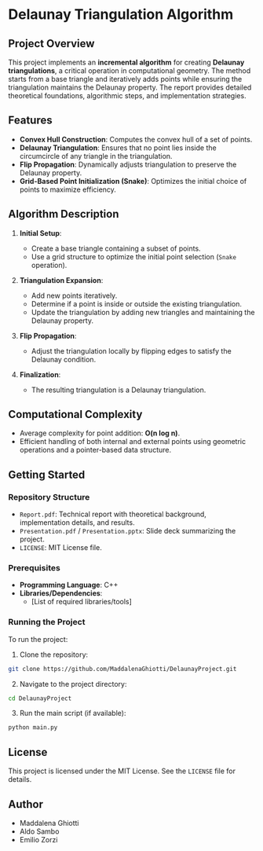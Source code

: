 # Delaunay Triangulation Algorithm

## Project Overview

This project implements an **incremental algorithm** for creating **Delaunay triangulations**, a critical operation in computational geometry. The method starts from a base triangle and iteratively adds points while ensuring the triangulation maintains the Delaunay property. The report provides detailed theoretical foundations, algorithmic steps, and implementation strategies.

## Features

- **Convex Hull Construction**: Computes the convex hull of a set of points.
- **Delaunay Triangulation**: Ensures that no point lies inside the circumcircle of any triangle in the triangulation.
- **Flip Propagation**: Dynamically adjusts triangulation to preserve the Delaunay property.
- **Grid-Based Point Initialization (Snake)**: Optimizes the initial choice of points to maximize efficiency.

## Algorithm Description

1. **Initial Setup**:
   - Create a base triangle containing a subset of points.
   - Use a grid structure to optimize the initial point selection (`Snake` operation).

2. **Triangulation Expansion**:
   - Add new points iteratively.
   - Determine if a point is inside or outside the existing triangulation.
   - Update the triangulation by adding new triangles and maintaining the Delaunay property.

3. **Flip Propagation**:
   - Adjust the triangulation locally by flipping edges to satisfy the Delaunay condition.

4. **Finalization**:
   - The resulting triangulation is a Delaunay triangulation.

## Computational Complexity

- Average complexity for point addition: **O(n log n)**.
- Efficient handling of both internal and external points using geometric operations and a pointer-based data structure.

## Getting Started

### Repository Structure

- `Report.pdf`: Technical report with theoretical background, implementation details, and results.
- `Presentation.pdf` / `Presentation.pptx`: Slide deck summarizing the project.
- `LICENSE`: MIT License file.

### Prerequisites

- **Programming Language**: C++
- **Libraries/Dependencies**:
  - [List of required libraries/tools]

### Running the Project

To run the project:

1. Clone the repository:

```bash
git clone https://github.com/MaddalenaGhiotti/DelaunayProject.git
```

2. Navigate to the project directory:

```bash
cd DelaunayProject
```

3. Run the main script (if available):

```bash
python main.py
```

## License

This project is licensed under the MIT License. See the `LICENSE` file for details.

## Author

- Maddalena Ghiotti
- Aldo Sambo
- Emilio Zorzi
